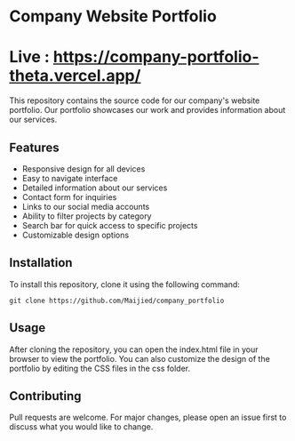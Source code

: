 # Company Website Portfolio 

# Live : https://company-portfolio-theta.vercel.app/

This repository contains the source code for our company's website portfolio. Our portfolio showcases our work and provides information about our services. 

## Features 
- Responsive design for all devices 
- Easy to navigate interface 
- Detailed information about our services 
- Contact form for inquiries 
- Links to our social media accounts 
- Ability to filter projects by category 
- Search bar for quick access to specific projects 
- Customizable design options 

 ## Installation 
 To install this repository, clone it using the following command:  

 `git clone https://github.com/Maijied/company_portfolio`

 ## Usage 
 After cloning the repository, you can open the index.html file in your browser to view the portfolio. You can also customize the design of the portfolio by editing the CSS files in the css folder.  

 ## Contributing 
 Pull requests are welcome. For major changes, please open an issue first to discuss what you would like to change.  
